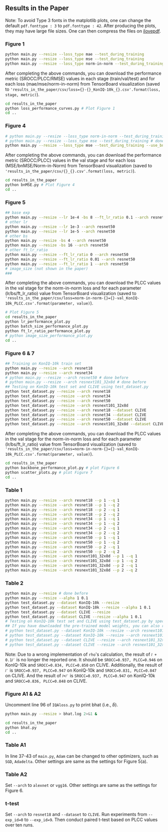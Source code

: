 ## Results in the Paper
Note: To avoid Type 3 fonts in the matplotlib plots, one can change the default `pdf.fonttype : 3` to `pdf.fonttype : 42`. After producing the plots, they may have large file sizes. One can then compress the files on [ilovepdf](https://www.ilovepdf.com/compress_pdf).
### Figure 1
```bash 
python main.py --resize --loss_type mae --test_during_training 
python main.py --resize --loss_type mse --test_during_training
python main.py --resize --loss_type norm-in-norm --test_during_training
```
After completing the above commands, you can download the performance metric (SROCC/PLCC/RMSE) values in each stage (train/val/test) and for each loss (mae/mse/norm-in-norm) from TensorBoard visualization (saved to `'results_in_the_paper/csv/loss={}-{}_KonIQ-10k_{}.csv'.format(loss, stage, metric)`).
```bash
cd results_in_the_paper
python loss_performance_curves.py # Plot Figure 1
cd ..
```

### Figure 4
```bash 
# python main.py --resize --loss_type norm-in-norm --test_during_training # done before
# python main.py --resize --loss_type mse --test_during_training # done before
python main.py --resize --loss_type mse --test_during_training --use_bn_end 
```
After completing the above commands, you can download the performance metric (SROCC/PLCC) values in the val stage and for each loss (MSE/bnMSE/Norm-in-Norm) from TensorBoard visualization (saved to `'results_in_the_paper/csv/{}_{}.csv'.format(loss, metric)`).
```bash
cd results_in_the_paper
python bnMSE.py # Plot Figure 4
cd ..
```
### Figure 5
```bash 
## base exp
python main.py --resize --lr 1e-4 -bs 8 --ft_lr_ratio 0.1 --arch resnet50
# other lr
python main.py --resize --lr 1e-3 --arch resnet50
python main.py --resize --lr 1e-5 --arch resnet50
# other bs
python main.py --resize -bs 4 --arch resnet50
python main.py --resize -bs 16 --arch resnet50
# other ft_lr_ratio
python main.py --resize --ft_lr_ratio 0 --arch resnet50
python main.py --resize --ft_lr_ratio 0.01 --arch resnet50
python main.py --resize --ft_lr_ratio 1 --arch resnet50
# image_size (not shown in the paper)
###
```
After completing the above commands, you can download the PLCC values in the val stage for the norm-in-norm loss and for each parameter (lr/bs/ft_lr_ratio) value from TensorBoard visualization (saved to `'results_in_the_paper/csv/loss=norm-in-norm-{}={}-val_KonIQ-10k_PLCC.csv'.format(parameter, value)`).
```bash
# Plot Figure 5
cd results_in_the_paper
python lr_performance_plot.py
python batch_size_performance_plot.py
python ft_lr_ratio_performance_plot.py
# python image_size_performance_plot.py
cd ..
```

### Figure 6 & 7
```bash
## Training on KonIQ-10k train set
python main.py --resize --arch resnet18
python main.py --resize --arch resnet34
# python main.py --resize --arch resnet50 # done before
# python main.py --resize --arch resnext101_32x8d # done before
## Testing on KonIQ-10k test set and CLIVE using test_dataset.py
python test_dataset.py --resize --arch resnet18
python test_dataset.py --resize --arch resnet34
python test_dataset.py --resize --arch resnet50 
python test_dataset.py --resize --arch resnext101_32x8d 
python test_dataset.py --resize --arch resnet18 --dataset CLIVE
python test_dataset.py --resize --arch resnet34 --dataset CLIVE
python test_dataset.py --resize --arch resnet50 --dataset CLIVE
python test_dataset.py --resize --arch resnext101_32x8d --dataset CLIVE 
```

After completing the above commands, you can download the PLCC values in the val stage for the norm-in-norm loss and for each parameter (lr/bs/ft_lr_ratio) value from TensorBoard visualization (saved to `'results_in_the_paper/csv/loss=norm-in-norm-{}={}-val_KonIQ-10k_PLCC.csv'.format(parameter, value)`).
```bash
cd results_in_the_paper
python backbone_performance_plot.py # plot Figure 6
python scatter_plots.py # plot Figure 7
cd ..
```

### Table 1
```bash
python main.py --resize --arch resnet18 --p 1 --q 1
python main.py --resize --arch resnet18 --p 1 --q 2
python main.py --resize --arch resnet18 --p 2 --q 1
python main.py --resize --arch resnet18 --p 2 --q 2
python main.py --resize --arch resnet34 --p 1 --q 1
python main.py --resize --arch resnet34 --p 1 --q 2
python main.py --resize --arch resnet34 --p 2 --q 1
python main.py --resize --arch resnet34 --p 2 --q 2
python main.py --resize --arch resnet50 --p 1 --q 1
python main.py --resize --arch resnet50 --p 1 --q 2
python main.py --resize --arch resnet50 --p 2 --q 1
python main.py --resize --arch resnet50 --p 2 --q 2
python main.py --resize --arch resnext101_32x8d --p 1 --q 1
python main.py --resize --arch resnext101_32x8d --p 1 --q 2
python main.py --resize --arch resnext101_32x8d --p 2 --q 1
python main.py --resize --arch resnext101_32x8d --p 2 --q 2
```

### Table 2
```bash
python main.py --resize # done before
python main.py --resize --alpha 1 0.1 
python test_dataset.py --dataset KonIQ-10k --resize
python test_dataset.py --dataset KonIQ-10k --resize --alpha 1 0.1
python test_dataset.py --dataset CLIVE --resize
python test_dataset.py --dataset CLIVE --resize --alpha 1 0.1
# Testing on KonIQ-10k test set and CLIVE using test_dataset.py by specifying the settings and the trained_model_file.
## If you have downloaded the pre-trained model weights, you can also run the test with the following commands
# python test_dataset.py --dataset KonIQ-10k --resize --arch resnext101_32x8d --trained_model_file checkpoints/p1q2.pth
# python test_dataset.py --dataset KonIQ-10k --resize --arch resnext101_32x8d --trained_model_file checkpoints/p1q2plus0.1variant.pth
# python test_dataset.py --dataset CLIVE --resize --arch resnext101_32x8d --trained_model_file checkpoints/p1q2.pth
# python test_dataset.py --dataset CLIVE --resize --arch resnext101_32x8d --trained_model_file checkpoints/p1q2plus0.1variant.pth
```

Note: Due to a wrong implementation of `rho`'s calculation, the result of `𝑙 + 0.1𝑙′` is no longer the reported one. It should be `SROCC=0.937, PLCC=0.946` on KonIQ-10k and `SROCC=0.834, PLCC=0.850` on CLIVE. Additionally, the result of `𝑙′` is `SROCC=0.937, PLCC=0.947` on KonIQ-10k and `SROCC=0.831, PLCC=0.847` on CLIVE. And the result of `𝑙+𝑙′` is `SROCC=0.937, PLCC=0.947` on KonIQ-10k and `SROCC=0.836, PLCC=0.848` on CLIVE. 
### Figure A1 & A2
Uncomment line 96 of `IQAloss.py` to print bhat (i.e., $\hat{b}$).
```bash
python main.py --resize > bhat.log 2>&1 & 
```
```bash
cd results_in_the_paper
python bhat.py
cd ..
```

### Table A1
In line 37-43 of `main.py`, `Adam` can be changed to other optimizers, such as `SGD`, `Adadelta`. Other settings are same as the settings for Figure 5(a).

### Table A2
Set `--arch` to `alexnet` or `vgg16`. Other settings are same as the settings for Figure 6.

### t-test
Set `--arch` to `resnet18` and `--dataset` to `CLIVE`. Run experiments from `--exp_id=0` to `--exp_id=9`.
Then conduct paired t-test based on PLCC values over ten runs.